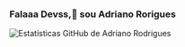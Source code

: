 ### Falaaa Devss,👋 sou Adriano Rorigues

![Estatísticas GitHub de Adriano Rodrigues](https://github-readme-stats.vercel.app/api?username=Adrianopvh&show_icons=true&theme=escuro)



<!--
**Adrianopvh/Adrianopvh** is a ✨ _special_ ✨ repository because its `README.md` (this file) appears on your GitHub profile.

Here are some ideas to get you started:

- 🔭 I’m currently working on ...
- 🌱 I’m currently learning ...
- 👯 I’m looking to collaborate on ...
- 🤔 I’m looking for help with ...
- 💬 Ask me about ...
- 📫 How to reach me: ...
- 😄 Pronouns: ...
- ⚡ Fun fact: ...
-->